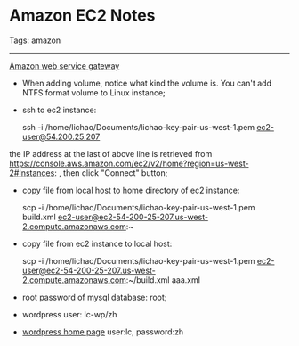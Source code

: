 # Amazon EC2 Notes
Tags: amazon

------

[Amazon web service gateway](http://aws.amazon.com/ec2/)

* When adding volume, notice what kind the volume is. You can't add NTFS format volume to Linux instance;

* ssh to ec2 instance:

    ssh -i /home/lichao/Documents/lichao-key-pair-us-west-1.pem ec2-user@54.200.25.207

the IP address at the last of above line is retrieved from https://console.aws.amazon.com/ec2/v2/home?region=us-west-2#Instances: , then click "Connect" button;

* copy file from local host to home directory of ec2 instance:

    scp -i /home/lichao/Documents/lichao-key-pair-us-west-1.pem build.xml ec2-user@ec2-54-200-25-207.us-west-2.compute.amazonaws.com:~

* copy file from ec2 instance to local host:

    scp -i /home/lichao/Documents/lichao-key-pair-us-west-1.pem ec2-user@ec2-54-200-25-207.us-west-2.compute.amazonaws.com:~/build.xml aaa.xml

* root password of mysql database: root;

* wordpress user: lc-wp/zh

* [wordpress home page](http://ec2-54-200-25-207.us-west-2.compute.amazonaws.com/blog/) user:lc, password:zh
